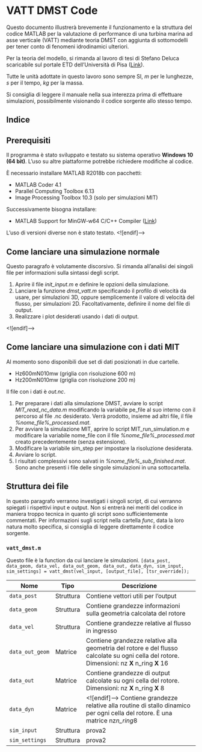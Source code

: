 # VATT DMST Code
Questo documento illustrerà brevemente il funzionamento e la struttura del codice MATLAB per la valutazione di performance di una turbina marina ad asse verticale (VATT) mediante teoria DMST con aggiunta di sottomodelli per tener conto di fenomeni idrodinamici ulteriori.

Per la teoria del modello, si rimanda al lavoro di tesi di Stefano Deluca scaricabile sul portale ETD dell’Università di Pisa ([Link](https://etd.adm.unipi.it/theses/browse/by_type/LM.html)).

Tutte le unità adottate in questo lavoro sono sempre SI, _m_ per le lunghezze, _s_ per il tempo, _kg_ per la massa.

Si consiglia di leggere il manuale nella sua interezza prima di effettuare simulazioni, possibilmente visionando il codice sorgente allo stesso tempo.

## Indice

## Prerequisiti
Il programma è stato sviluppato e testato su sistema operativo **Windows 10 (64 bit)**. L’uso su altre piattaforme potrebbe richiedere modifiche al codice.

È necessario installare MATLAB R2018b con pacchetti:

 - MATLAB Coder 4.1 
 - Parallel Computing Toolbox 6.13 
 - Image Processing Toolbox 10.3 (solo per simulazioni MIT)

Successivamente bisogna installare:

 - MATLAB Support for MinGW-w64 C/C++ Compiler ([Link](https://it.mathworks.com/matlabcentral/fileexchange/52848-matlab-support-for-mingw-w64-c-c-compiler))

L’uso di versioni diverse non è stato testato.
<![endif]-->

## Come lanciare una simulazione normale

Questo paragrafo è volutamente discorsivo. Si rimanda all’analisi dei singoli file per informazioni sulla sintassi degli script.

 1. Aprire il file _init_input.m_ e definire le opzioni della simulazione.
 2. Lanciare la funzione _dmst_vatt.m_ specificando il profilo di velocità da usare, per simulazioni 3D, oppure semplicemente il valore di velocità del flusso, per simulazioni 2D. Facoltativamente, definire il nome del file di output.
 3. Realizzare i plot desiderati usando i dati di output.

<![endif]-->

## Come lanciare una simulazione con i dati MIT

Al momento sono disponibili due set di dati posizionati in due cartelle.
- Hz600mN010mw (griglia con risoluzione 600 m)
- Hz200mN010mw (griglia con risoluzione 200 m)

Il file con i dati è *out.<span></span>nc*.
1. Per preparare i dati alla simulazione DMST, avviare lo script *MIT_read_nc_data.m* modificando la variabile pe_file al suo interno con il percorso al file .nc desiderato. Verrà prodotto, insieme ad altri file, il file *%nome_file%_processed.mat*.
2. Per avviare la simulazione MIT, aprire lo script MIT_run_simulation.m e modificare la variabile nome_file con il file *%nome_file%_processed.mat* creato precedentemente (senza estensione).
3. Modificare la variabile sim_step per impostare la risoluzione desiderata.
4. Avviare lo script.
5. I risultati complessivi sono salvati in *%nome_file%_sub_finished.mat*. Sono anche presenti i file delle singole simulazioni in una sottocartella.

## Struttura dei file
In questo paragrafo verranno investigati i singoli script, di cui verranno spiegati i rispettivi input e output. Non si entrerà nei meriti del codice in maniera troppo tecnica in quanto gli script sono sufficientemente commentati. Per informazioni sugli script nella cartella _func_, data la loro natura molto specifica, si consiglia di leggere direttamente il codice sorgente.

### `vatt_dmst.m`
Questo file è la function da cui lanciare le simulazioni.
`[data_post, data_geom, data_vel, data_out_geom, data_out, data_dyn, sim_input, sim_settings] = vatt_dmst(vel_input, [output_file], [tsr_override]);`

|Nome  |Tipo  | Descrizione |
|--|--|--|
|`data_post`  | Struttura | Contiene vettori utili per l’output|
|`data_geom`  | Struttura | Contiene grandezze informazioni sulla geometria calcolata del rotore|
|`data_vel`  | Struttura | Contiene grandezze relative al flusso in ingresso|
|`data_out_geom`  | Matrice| Contiene grandezze relative alla geometria del rotore e del flusso calcolate su ogni cella del rotore. Dimensioni: nz **X** n_ring **X** 16|
|`data_out`  | Matrice| Contiene grandezze di output calcolate su ogni cella del rotore. Dimensioni: nz **X** n_ring **X** 8|
|`data_dyn`  | Matrice| <![endif]--> Contiene grandezze relative alla routine di stallo dinamico per ogni cella del rotore. È una matrice nz*n_ring*8|
|`sim_input`  | Struttura | prova2|
|`sim_settings`  | Struttura| prova2|


<!--stackedit_data:
eyJoaXN0b3J5IjpbLTE4NzY0MjYyMDcsLTQ5MDI2NTM5MF19
-->